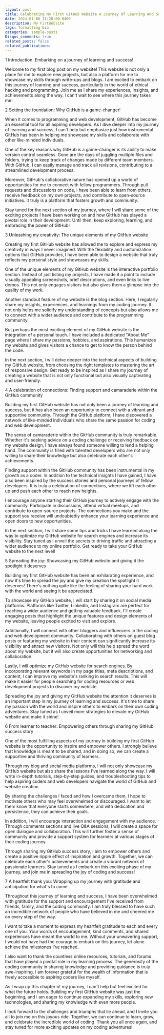 ```yaml
---
layout: post
title: Celebrating My First GitHub Website A Journey Of Learning And Success.
date: 2024-01-06 11:20:00-0400
description: My FirtWebsite
tags: formatting bib
categories: sample-posts
Disqus_comments: true
related_posts: false
related_publications:
---
```



1  Introduction: Embarking on a journey of learning and success!
   
Welcome to my first blog post on my website! This website is not only a place for me to explore new projects, but also a platform for me to showcase my skills through write-ups and blogs. I am excited to embark on this journey of learning and success, particularly in the world of ethical hacking and programming. Join me as I share my experiences, insights, and achievements along the way. I can't wait to see where this journey takes me!

2  Setting the foundation: Why GitHub is a game-changer!

When it comes to programming and web development, GitHub has become an essential tool for all aspiring developers. As I dive deeper into my journey of learning and success, I can't help but emphasize just how instrumental GitHub has been in helping me showcase my skills and collaborate with other like-minded individuals.

One of the key reasons why GitHub is a game-changer is its ability to make version control seamless. Gone are the days of juggling multiple files and folders, trying to keep track of changes made by different team members. With GitHub, I can easily manage and track all revisions, contributing to a streamlined development process.

Moreover, GitHub's collaborative nature has opened up a world of opportunities for me to connect with fellow programmers. Through pull requests and discussions on code, I have been able to learn from others, receive feedback on my own projects, and contribute to open-source initiatives. It truly is a platform that fosters growth and community.

Stay tuned for the next section of my journey, where I will share some of the exciting projects I have been working on and how GitHub has played a pivotal role in their development. Until then, keep exploring, learning, and embracing the power of GitHub!

3  Unleashing my creativity: The unique elements of my GitHub website

Creating my first GitHub website has allowed me to explore and express my creativity in ways I never imagined. With the flexibility and customization options that GitHub provides, I have been able to design a website that truly reflects my personal style and showcases my skills.

One of the unique elements of my GitHub website is the interactive portfolio section. Instead of just listing my projects, I have made it a point to include visually appealing screenshots, brief descriptions, and even links to live demos. This not only engages visitors but also gives them a glimpse into the quality of my work.

Another standout feature of my website is the blog section. Here, I regularly share my insights, experiences, and learnings from my coding journey. It not only helps me solidify my understanding of concepts but also allows me to connect with a wider audience and contribute to the programming community.

But perhaps the most exciting element of my GitHub website is the integration of a personal touch. I have included a dedicated "About Me" page where I share my passions, hobbies, and aspirations. This humanizes my website and gives visitors a chance to get to know the person behind the code.

In the next section, I will delve deeper into the technical aspects of building my GitHub website, from choosing the right templates to mastering the art of responsive design. Get ready to be inspired as I share my journey of creating a website that is not only functional but also visually captivating and user-friendly.

4  A celebration of connections: Finding support and camaraderie within the GitHub community
   
Building my first GitHub website has not only been a journey of learning and success, but it has also been an opportunity to connect with a vibrant and supportive community. Through the GitHub platform, I have discovered a network of like-minded individuals who share the same passion for coding and web development.

The sense of camaraderie within the GitHub community is truly remarkable. Whether it's seeking advice on a coding challenge or receiving feedback on my website design, I have always found someone willing to lend a helping hand. The community is filled with talented developers who are not only willing to share their knowledge but also celebrate each other's achievements.

Finding support within the GitHub community has been instrumental in my growth as a coder. In addition to the technical insights I have gained, I have also been inspired by the success stories and personal journeys of fellow developers. It is truly a celebration of connections, where we lift each other up and push each other to reach new heights.

I encourage anyone starting their GitHub journey to actively engage with the community. Participate in discussions, attend virtual meetups, and contribute to open-source projects. The connections you make and the support you receive will undoubtedly enhance your learning experience and open doors to new opportunities.

In the next section, I will share some tips and tricks I have learned along the way to optimize my GitHub website for search engines and increase its visibility. Stay tuned as I unveil the secrets to driving traffic and attracting a wider audience to my online portfolio. Get ready to take your GitHub website to the next level!

5 Spreading the joy: Showcasing my GitHub website and giving it the spotlight it deserves

Building my first GitHub website has been an exhilarating experience, and now it's time to spread the joy and give my creation the spotlight it deserves! There's nothing quite like the feeling of sharing your hard work with the world and seeing it be appreciated.

To showcase my GitHub website, I will start by sharing it on social media platforms. Platforms like Twitter, LinkedIn, and Instagram are perfect for reaching a wider audience and getting valuable feedback. I'll create engaging posts that highlight the unique features and design elements of my website, leaving people excited to visit and explore.

Additionally, I will connect with other bloggers and influencers in the coding and web development community. Collaborating with others on guest blog posts or featuring my website in their content can significantly increase its visibility and attract new visitors. Not only will this help spread the word about my website, but it will also create opportunities for networking and collaboration.

Lastly, I will optimize my GitHub website for search engines. By incorporating relevant keywords in my page titles, meta descriptions, and content, I can improve my website's ranking in search results. This will make it easier for people searching for coding resources or web development projects to discover my website.

Spreading the joy and giving my GitHub website the attention it deserves is an important step in my journey of learning and success. It's time to share my passion with the world and inspire others to embark on their own coding adventures. Stay tuned as I unveil more strategies to elevate my GitHub website and make it shine!

6  From learner to teacher: Empowering others through sharing my GitHub success story

One of the most fulfilling aspects of my journey in building my first GitHub website is the opportunity to inspire and empower others. I strongly believe that knowledge is meant to be shared, and in doing so, we can create a supportive and thriving community of learners.

Through my blog and social media platforms, I will not only showcase my GitHub website but also share the lessons I've learned along the way. I will write in-depth tutorials, step-by-step guides, and troubleshooting tips to help aspiring coders and web developers navigate the world of GitHub and website creation.

By sharing the challenges I faced and how I overcame them, I hope to motivate others who may feel overwhelmed or discouraged. I want to let them know that everyone starts somewhere, and with dedication and persistence, they can achieve their goals.

In addition, I will encourage interaction and engagement with my audience. Through comments sections and live Q&A sessions, I will create a space for open dialogue and collaboration. This will further foster a sense of community and provide a support system for learners at various stages of their coding journey.

Through sharing my GitHub success story, I aim to empower others and create a positive ripple effect of inspiration and growth. Together, we can celebrate each other's achievements and create a vibrant network of passionate learners. Stay tuned as I embark on this exciting phase of my journey, and join me in spreading the joy of coding and success!

7  A heartfelt thank you: Wrapping up my journey with gratitude and anticipation for what's to come
   
Throughout this journey of learning and success, I have been overwhelmed with gratitude for the support and encouragement I've received from friends, family, and the coding community. I am truly blessed to have such an incredible network of people who have believed in me and cheered me on every step of the way.

I want to take a moment to express my heartfelt gratitude to each and every one of you. Your words of encouragement, kind comments, and shared experiences have meant the world to me. Without your unwavering support, I would not have had the courage to embark on this journey, let alone achieve the milestones I've reached.

I also want to thank the countless online resources, tutorials, and forums that have played a pivotal role in my learning process. The generosity of the coding community in sharing knowledge and providing guidance is truly awe-inspiring. I am forever grateful for the wealth of information that is freely accessible to aspiring coders like myself.

As I wrap up this chapter of my journey, I can't help but feel excited for what the future holds. Building my first GitHub website was just the beginning, and I am eager to continue expanding my skills, exploring new technologies, and sharing my knowledge with even more people.

I look forward to the challenges and triumphs that lie ahead, and I invite you all to join me on this joyous ride. Together, we can continue to learn, grow, and celebrate the incredible world of coding. Thank you all once again, and stay tuned for more exciting updates on my coding adventures!
